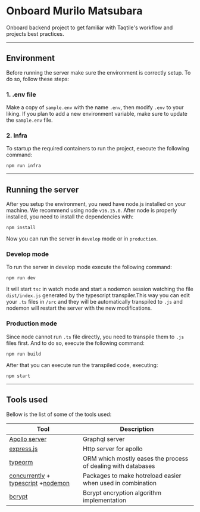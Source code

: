 # Onboard Murilo Matsubara

Onboard backend project to get familiar with Taqtile's workflow and projects best practices.

---

## Environment

Before running the server make sure the environment is correctly setup. To do so, follow these steps:

### 1. .env file

Make a copy of `sample.env` with the name `.env`, then modify `.env` to your liking. If you plan to add a new environment variable, make sure to update the `sample.env` file.

### 2. Infra

To startup the required containers to run the project, execute the following command:

```
npm run infra
```

---

## Running the server

After you setup the environment, you need have node.js installed on your machine. We recommend using node `v16.15.0`.
After node is properly installed, you need to install the dependencies with:

```
npm install
```

Now you can run the server in `develop` mode or in `production`.

### Develop mode

To run the server in develop mode execute the following command:

```
npm run dev
```

It will start `tsc` in watch mode and start a nodemon session watching the file `dist/index.js` generated by the typescript transpiler.This way you can edit your `.ts` files in `/src` and they will be automatically transpiled to `.js` and nodemon will restart the server with the new modifications.

### Production mode

Since node cannot run `.ts` file directly, you need to transpile them to `.js` files first. And to do so, execute the following command:

```
npm run build
```

After that you can execute run the transpiled code, executing:

```
npm start
```

---

## Tools used

Bellow is the list of some of the tools used:

| Tool                                                                                                                                                                  | Description                                                  |
| --------------------------------------------------------------------------------------------------------------------------------------------------------------------- | ------------------------------------------------------------ |
| [Apollo server](https://www.apollographql.com/docs/)                                                                                                                  | Graphql server                                               |
| [express.js](https://expressjs.com/)                                                                                                                                  | Http server for apollo                                       |
| [typeorm](https://typeorm.io/)                                                                                                                                        | ORM which mostly eases the process of dealing with databases |
| [concurrently](https://www.npmjs.com/package/concurrently) + [typescript](https://www.npmjs.com/package/typescript) +[nodemon](https://www.npmjs.com/package/nodemon) | Packages to make hotreload easier when used in combination   |
| [bcrypt](https://www.npmjs.com/package/bcrypt)                                                                                                                        | Bcrypt encryption algorithm implementation                   |
